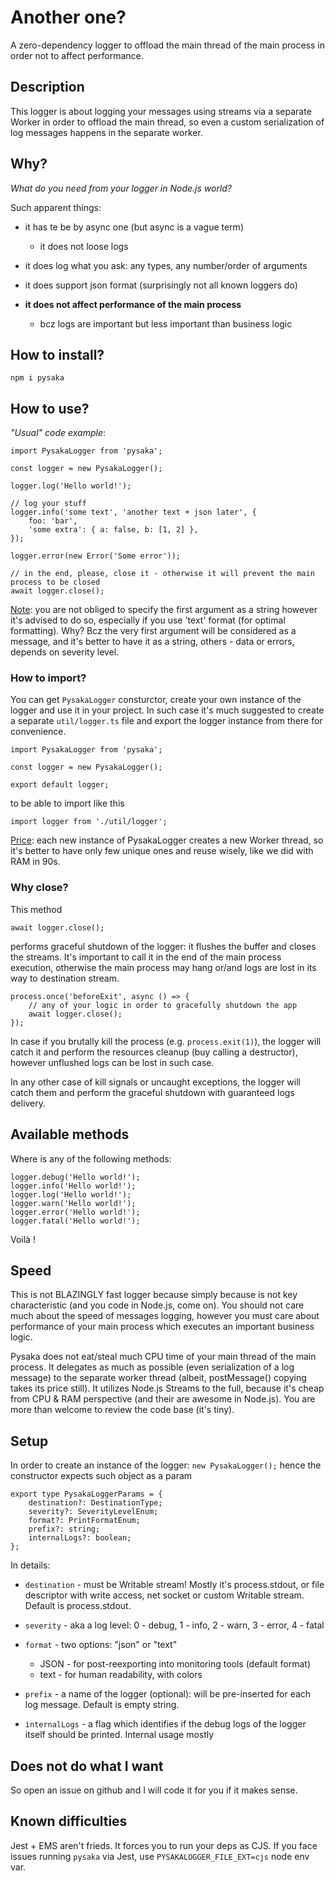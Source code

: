 # Another one?

A zero-dependency logger to offload the main thread of the main process in order not to affect performance.

## Description

This logger is about logging your messages using streams via a separate Worker in order to offload the main thread, so even a custom serialization of log messages happens in the separate worker.

## Why?

*What do you need from your logger in Node.js world?*

Such apparent things:
- it has te be by async one (but async is a vague term)

  - it does not loose logs

- it does log what you ask: any types, any number/order of arguments

- it does support json format (surprisingly not all known loggers do)

- <b>it does not affect performance of the main process</b>

  - bcz logs are important but less important than business logic


## How to install?

`npm i pysaka`

## How to use?

*"Usual" code example*:

    import PysakaLogger from 'pysaka';

    const logger = new PysakaLogger();

    logger.log('Hello world!');

    // log your stuff
    logger.info('some text', 'another text + json later', {
        foo: 'bar',
        'some extra': { a: false, b: [1, 2] },
    });

    logger.error(new Error('Some error'));

    // in the end, please, close it - otherwise it will prevent the main process to be closed
    await logger.close();

<ins>Note</ins>: you are not obliged to specify the first argument as a string however it's advised to do so, especially if you use 'text' format (for optimal formatting).
Why? Bcz the very first argument will be considered as a message, and it's better to have it as a string, others - data or errors, depends on severity level.

### How to import?

You can get `PysakaLogger` consturctor, create your own instance of the logger and use it in your project. In such case it's much suggested to create a separate `util/logger.ts` file and export the logger instance from there for convenience.

    import PysakaLogger from 'pysaka';

    const logger = new PysakaLogger();

    export default logger;

to be able to import like this

    import logger from './util/logger';

<ins>Price</ins>: each new instance of PysakaLogger creates a new Worker thread, so it's better to have only few unique ones and reuse wisely, like we did with RAM in 90s. 

### Why close?

This method

    await logger.close();

performs graceful shutdown of the logger: it flushes the buffer and closes the streams. It's important to call it in the end of the main process execution, otherwise the main process may hang or/and logs are lost in its way to destination stream.

    process.once('beforeExit', async () => {
        // any of your logic in order to gracefully shutdown the app
        await logger.close();
    });

In case if you brutally kill the process (e.g. `process.exit(1)`), the logger will catch it and perform the resources cleanup (buy calling a destructor), however unflushed logs can be lost in such case.

In any other case of kill signals or uncaught exceptions, the logger will catch them and perform the graceful shutdown with guaranteed logs delivery.

## Available methods

Where <write> is any of the following methods:

    logger.debug('Hello world!');
    logger.info('Hello world!');
    logger.log('Hello world!');
    logger.warn('Hello world!');
    logger.error('Hello world!');
    logger.fatal('Hello world!'); 

Voilà !

## Speed

This is not BLAZINGLY fast logger because simply because is not key characteristic (and you code in Node.js, come on). 
You should not care much about the speed of messages logging, however you must care about performance of your main process which executes an important business logic.

Pysaka does not eat/steal much CPU time of your main thread of the main process. It delegates as much as possible (even serialization of a log message) to the separate worker thread (albeit, postMessage() copying takes its price still). It utilizes Node.js Streams to the full, because it's cheap from CPU & RAM perspective (and their are awesome in Node.js).
You are more than welcome to review the code base (it's tiny).

## Setup

In order to create an instance of the logger: `new PysakaLogger();`
hence the constructor expects such object as a param

    export type PysakaLoggerParams = {
        destination?: DestinationType;
        severity?: SeverityLevelEnum;
        format?: PrintFormatEnum;
        prefix?: string;
        internalLogs?: boolean;
    };

In details:

- `destination` - must be Writable stream! Mostly it's process.stdout, or file descriptor with write access, net socket or custom Writable stream. Default is process.stdout.

- `severity` - aka a log level: 0 - debug, 1 - info, 2 - warn, 3 - error, 4 - fatal

- `format` - two options: "json" or "text"
  - JSON - for post-reexporting into monitoring tools (default format)
  - text - for human readability, with colors

- `prefix` - a name of the logger (optional): will be pre-inserted for each log message. Default is empty string.

- `internalLogs` - a flag which identifies if the debug logs of the logger itself should be printed. Internal usage mostly

## Does not do what I want

So open an issue on github and I will code it for you if it makes sense.

## Known difficulties

Jest + EMS aren't frieds. It forces you to run your deps as CJS. If you face issues running `pysaka` via Jest, use `PYSAKALOGGER_FILE_EXT=cjs` node env var.

